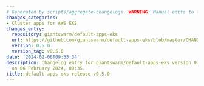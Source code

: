 ```yaml
---
# Generated by scripts/aggregate-changelogs. WARNING: Manual edits to this files will be overwritten.
changes_categories:
- Cluster apps for AWS EKS
changes_entry:
  repository: giantswarm/default-apps-eks
  url: https://github.com/giantswarm/default-apps-eks/blob/master/CHANGELOG.md#050---2024-02-05
  version: 0.5.0
  version_tag: v0.5.0
date: '2024-02-06T09:35:34'
description: Changelog entry for giantswarm/default-apps-eks version 0.5.0, published
  on 06 February 2024, 09:35.
title: default-apps-eks release v0.5.0
---
```



